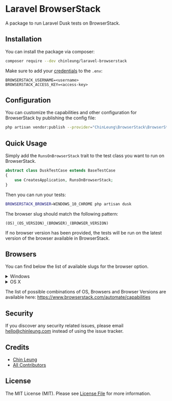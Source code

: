 # Laravel BrowserStack

A package to run Laravel Dusk tests on BrowserStack.

## Installation

You can install the package via composer:

```bash
composer require --dev chinleung/laravel-browserstack
```

Make sure to add your [credentials](https://www.browserstack.com/accounts/settings) to the `.env`:

```
BROWSERSTACK_USERNAME=<username>
BROWSERSTACK_ACCESS_KEY=<access-key>
```

## Configuration

You can customize the capabilities and other configuration for BrowserStack by publishing the config file:

```bash
php artisan vendor:publish --provider="ChinLeung\BrowserStack\BrowserStackServiceProvider" --tag="config"
```

## Quick Usage

Simply add the `RunsOnBrowserStack` trait to the test class you want to run on BrowserStack.

```php
abstract class DuskTestCase extends BaseTestCase
{
    use CreatesApplication, RunsOnBrowserStack;
}
```

Then you can run your tests:

```bash
BROWSERSTACK_BROWSER=WINDOWS_10_CHROME php artisan dusk
```

The browser slug should match the following pattern:

```
(OS)_(OS_VERSION)_(BROWSER)_(BROWSER_VERSION)
```

If no browser version has been provided, the tests will be run on the latest version of the browser available in BrowserStack.

## Browsers

You can find below the list of available slugs for the browser option.

<details>
  <summary>Windows</summary>
  
- WINDOWS_10_IE
- WINDOWS_10_EDGE
- WINDOWS_10_CHROME
- WINDOWS_10_FIREFOX
- WINDOWS_8.1_IE
- WINDOWS_8.1_EDGE
- WINDOWS_8.1_CHROME
- WINDOWS_8.1_FIREFOX
- WINDOWS_8_IE
- WINDOWS_8_EDGE
- WINDOWS_8_CHROME
- WINDOWS_8_FIREFOX
- WINDOWS_7_IE
- WINDOWS_7_EDGE
- WINDOWS_7_CHROME
- WINDOWS_7_FIREFOX
- WINDOWS_XP_IE
- WINDOWS_XP_CHROME
- WINDOWS_XP_FIREFOX
- WINDOWS_XP_OPERA
</details>

<details>
  <summary>OS X</summary>
  
- MACOS_CATALINA_SAFARI
- MACOS_CATALINA_CHROME
- MACOS_CATALINA_FIREFOX
- MACOS_CATALINA_EDGE
- MACOS_MOJAVE_SAFARI
- MACOS_MOJAVE_CHROME
- MACOS_MOJAVE_FIREFOX
- MACOS_MOJAVE_OPERA
- MACOS_HIGH_SIERRA_SAFARI
- MACOS_HIGH_SIERRA_CHROME
- MACOS_HIGH_SIERRA_FIREFOX
- MACOS_HIGH_SIERRA_OPERA
- MACOS_SIERRA_SAFARI
- MACOS_SIERRA_CHROME
- MACOS_SIERRA_FIREFOX
- MACOS_SIERRA_OPERA
- MACOS_EL_CAPITAN_SAFARI
- MACOS_EL_CAPITAN_CHROME
- MACOS_EL_CAPITAN_FIREFOX
- MACOS_EL_CAPITAN_OPERA
- MACOS_YOSEMITE_SAFARI
- MACOS_YOSEMITE_CHROME
- MACOS_YOSEMITE_FIREFOX
- MACOS_YOSEMITE_OPERA
- MACOS_MOUNTAIN_LION_SAFARI
- MACOS_MOUNTAIN_LION_CHROME
- MACOS_MOUNTAIN_LION_FIREFOX
- MACOS_MOUNTAIN_LION_OPERA
- MACOS_LION_SAFARI
- MACOS_LION_CHROME
- MACOS_LION_FIREFOX
- MACOS_LION_OPERA
- MACOS_SNOW_LEOPARD_SAFARI
- MACOS_SNOW_LEOPARD_CHROME
- MACOS_SNOW_LEOPARD_FIREFOX
- MACOS_SNOW_LEOPARD_OPERA
</details>

The list of possible combinations of OS, Browsers and Browser Versions are available here: https://www.browserstack.com/automate/capabilities

## Security

If you discover any security related issues, please email hello@chinleung.com instead of using the issue tracker.

## Credits

- [Chin Leung](https://github.com/chinleung)
- [All Contributors](../../contributors)

## License

The MIT License (MIT). Please see [License File](LICENSE.md) for more information.
